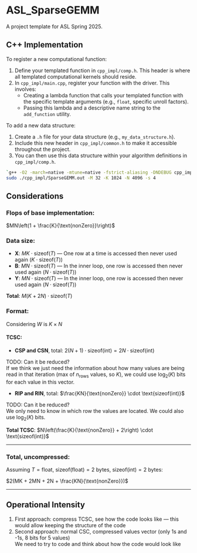 # ASL_SparseGEMM

A project template for ASL Spring 2025.

## C++ Implementation

To register a new computational function:
1.  Define your templated function in `cpp_impl/comp.h`. This header is where all templated computational kernels should reside.
2.  In `cpp_impl/main.cpp`, register your function with the driver. This involves:
    *   Creating a lambda function that calls your templated function with the specific template arguments (e.g., `float`, specific unroll factors).
    *   Passing this lambda and a descriptive name string to the `add_function` utility.

To add a new data structure:
1. Create a `.h` file for your data structure (e.g., `my_data_structure.h`).
2. Include this new header in `cpp_impl/common.h` to make it accessible throughout the project.
3. You can then use this data structure within your algorithm definitions in `cpp_impl/comp.h`.

```bash
`g++ -O2 -march=native -mtune=native -fstrict-aliasing -DNDEBUG cpp_impl/main.cpp cpp_impl/perf.cpp -o cpp_impl/SparseGEMM.out -DPMU
sudo ./cpp_impl/SparseGEMM.out -M 32 -K 1024 -N 4096 -s 4
```


## Considerations

### Flops of base implementation:

$MN\left(1 + \frac{K}{\text{nonZero}}\right)$

### Data size:

- **X**: $MK \cdot \text{sizeof}(T)$ — One row at a time is accessed then never used again ($K \cdot \text{sizeof}(T)$)
- **B**: $MN \cdot \text{sizeof}(T)$ — In the inner loop, one row is accessed then never used again ($N \cdot \text{sizeof}(T)$)
- **Y**: $MN \cdot \text{sizeof}(T)$ — In the inner loop, one row is accessed then never used again ($N \cdot \text{sizeof}(T)$)

**Total**: $M(K + 2N) \cdot \text{sizeof}(T)$


### Format:

Considering $W$ is $K \times N$

#### TCSC:

- **CSP and CSN**, total: $2(N + 1) \cdot \text{sizeof(int)} = 2N \cdot \text{sizeof(int)}$

TODO: Can it be reduced?  
If we think we just need the information about how many values are being read in that iteration (max of $n_{\text{rows}}$ values, so $K$), we could use $\log_2(K)$ bits for each value in this vector.

- **RIP and RIN**, total: $\frac{KN}{\text{nonZero}} \cdot \text{sizeof(int)}$

TODO: Can it be reduced?  
We only need to know in which row the values are located. We could also use $\log_2(K)$ bits.

**Total TCSC**: $N\left(\frac{K}{\text{nonZero}} + 2\right) \cdot \text{sizeof(int)}$

---

### Total, uncompressed:

Assuming $T = \text{float}$, $\text{sizeof(float)} = 2$ bytes, $\text{sizeof(int)} = 2$ bytes:

$2(MK + 2MN + 2N + \frac{KN}{\text{nonZero}})$

---

## Operational Intensity

1. First approach: compress TCSC, see how the code looks like — this would allow keeping the structure of the code  
2. Second approach: normal CSC, compressed values vector (only 1s and -1s, 8 bits for 5 values)  
   We need to try to code and think about how the code would look like
